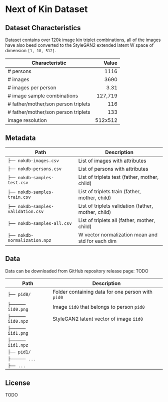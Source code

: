 # Next of Kin Dataset

## Dataset Characteristics

Dataset contains over 120k image kin triplet combinations, all of the images have also beed converted to the StyleGAN2 extended latent W space of dimension `[1, 18, 512]`.

| Characteristic                        | Value               |
|---------------------------------------|--------------------:| 
| # persons                             | 1116                |
| # images                              | 3690                |
| # images per person                   | 3.31                |
| # image sample combinations           | 127,719             |
| # father/mother/son person triplets   | 116                 |
| # father/mother/son person triplets   | 133                 |
| image resolution                      | 512x512             |

## Metadata
| Path                                 | Description                                         |
|--------------------------------------|-----------------------------------------------------|
| `├── nokdb-images.csv `              | List of images with attributes                      |
| `├── nokdb-persons.csv`              | List of persons with attributes                     |
| `├── nokdb-samples-test.csv`         | List of triplets test (father, mother, child)       |
| `├── nokdb-samples-train.csv`        | List of triplets train (father, mother, child)      |
| `├── nokdb-samples-validation.csv`   | List of triplets validation (father, mother, child) |
| `├── nokdb-samples-all.csv`          | List of triplets all (father, mother, child)        |
| `├── nokdb-normalization.npz`        | W vector normalization mean and std for each dim    |

## Data
Data can be downloaded from GitHub repository release page: TODO

| Path                      | Description                                        |
|---------------------------|----------------------------------------------------|
| `├── pid0/`               | Folder containing data for one person with `pid0`  |
| `├────── iid0.png`        | Image `iid0` that belongs to person `pid0`         |
| `├────── iid0.npz`        | StyleGAN2 latent vector of image `iid0`            |
| `├────── iid1.png`        |                                                    |
| `├────── iid1.npz`        |                                                    |
| `├── pid1/`               |                                                    |
| `├────── ...`             |                                                    |
| `├── ...`                 |                                                    |


## License
TODO